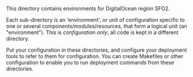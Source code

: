 This directory contains environments for DigitalOcean region SFO2.

Each sub-directory is an 'environment', or unit of configuration specific to one or several components/modules/resources, that form a logical unit (an "environment"). This is *configuration only*; all code is kept in a different directory.

Put your configuration in these directories, and configure your deployment tools to refer to them for configuration. You can create Makefiles or other configuration to enable you to run deployment commands from these directories.
